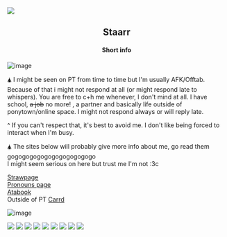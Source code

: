 <img src="https://files.catbox.moe/d9pwcq.png">

<h2 align="center">Staarr</h2>

<h4 align="center">Short info</h4>

![image](https://github.com/user-attachments/assets/d8c08f1c-bd34-49ca-a6e9-05c4aac15fd9)

🛦 I might be seen on PT from time to time but I'm usually AFK/Offtab. Because of that i might not respond at all (or might respond late to whispers). You are free to c+h me whenever, I don't mind at all.
I have school, ~~a job~~ no more! , a partner and basically life outside of ponytown/online space. I might not respond always or will reply late.

^ If you can't respect that, it's best to avoid me. I don't like being forced to interact when I'm busy.

🛦 The sites below will probably give more info about me, go read them gogogogogogogogogogogogo        
     I might seem serious on here but trust me I'm not  :3c 

[Strawpage](https://staarrplanetoucher.straw.page)          
[Pronouns page](https://en.pronouns.page/@Staarr)  
[Atabook](https://staarr.atabook.org)  
Outside of PT [Carrd](https://whimsystaarr.carrd.co)  


![image](https://github.com/user-attachments/assets/b0540588-7230-4883-96dd-a6917b6209b7)


  <img src="https://files.catbox.moe/efq8w9.jpg"/>  <img src="https://files.catbox.moe/25z66u.gif"> <img src="https://files.catbox.moe/p7keme.gif"> <img src="https://files.catbox.moe/yltdfr.gif"> <img src="https://files.catbox.moe/jeabb0.gif"> <img src="https://files.catbox.moe/oi5i3w.gif"> <img src="https://files.catbox.moe/fhha6r.gif"> <img src="https://files.catbox.moe/d85zl0.gif"> <img src="https://files.catbox.moe/k6n9fz.gif">
